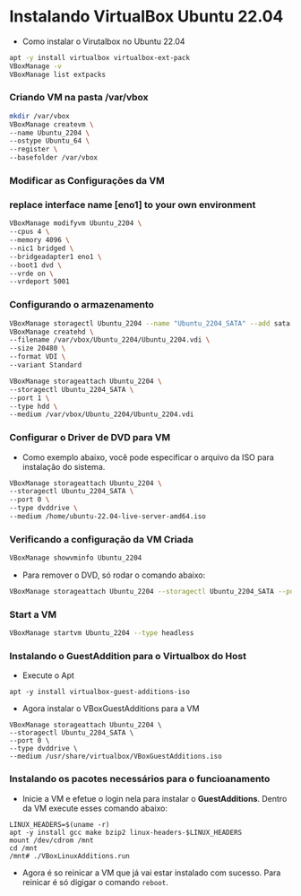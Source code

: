 # Instalando VirtualBox Ubuntu 22.04
 - Como instalar o Virutalbox no Ubuntu 22.04
```sh
apt -y install virtualbox virtualbox-ext-pack
VBoxManage -v
VBoxManage list extpacks
```
### Criando VM na pasta /var/vbox
```sh
mkdir /var/vbox
VBoxManage createvm \
--name Ubuntu_2204 \
--ostype Ubuntu_64 \
--register \
--basefolder /var/vbox
```
### Modificar as Configurações da VM
### replace interface name [eno1] to your own environment
```sh
VBoxManage modifyvm Ubuntu_2204 \
--cpus 4 \
--memory 4096 \
--nic1 bridged \
--bridgeadapter1 eno1 \
--boot1 dvd \
--vrde on \
--vrdeport 5001
```
### Configurando o armazenamento
```sh
VBoxManage storagectl Ubuntu_2204 --name "Ubuntu_2204_SATA" --add sata
VBoxManage createhd \
--filename /var/vbox/Ubuntu_2204/Ubuntu_2204.vdi \
--size 20480 \
--format VDI \
--variant Standard
```
```sh
VBoxManage storageattach Ubuntu_2204 \
--storagectl Ubuntu_2204_SATA \
--port 1 \
--type hdd \
--medium /var/vbox/Ubuntu_2204/Ubuntu_2204.vdi
```
### Configurar o Driver de DVD para VM
 - Como exemplo abaixo, você pode especificar o arquivo da ISO para instalação do sistema.
```sh
VBoxManage storageattach Ubuntu_2204 \
--storagectl Ubuntu_2204_SATA \
--port 0 \
--type dvddrive \
--medium /home/ubuntu-22.04-live-server-amd64.iso
```
### Verificando a configuração da VM Criada
```sh
VBoxManage showvminfo Ubuntu_2204
```
 - Para remover o DVD, só rodar o comando abaixo:
```sh
VBoxManage storageattach Ubuntu_2204 --storagectl Ubuntu_2204_SATA --port 0 --device 0 --medium none
```
### Start a VM
```sh
VBoxManage startvm Ubuntu_2204 --type headless
```
### Instalando o GuestAddition para o Virtualbox do Host
 - Execute o Apt
```
apt -y install virtualbox-guest-additions-iso
```
 - Agora instalar o VBoxGuestAdditions para a VM
```
VBoxManage storageattach Ubuntu_2204 \
--storagectl Ubuntu_2204_SATA \
--port 0 \
--type dvddrive \
--medium /usr/share/virtualbox/VBoxGuestAdditions.iso
```
### Instalando os pacotes necessários para o funcioanamento
 - Inicie a VM e efetue o login nela para instalar o **GuestAdditions**. Dentro da VM execute esses comando abaixo:
```
LINUX_HEADERS=$(uname -r)
apt -y install gcc make bzip2 linux-headers-$LINUX_HEADERS
mount /dev/cdrom /mnt
cd /mnt
/mnt# ./VBoxLinuxAdditions.run
```
 - Agora é so reinicar a VM que já vai estar instalado com sucesso. Para reinicar é só digigar o comando `reboot`.